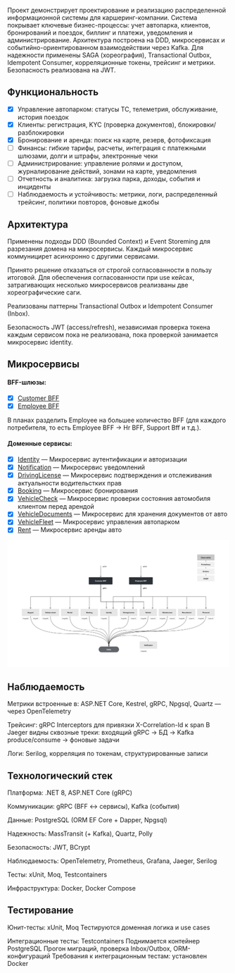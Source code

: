 Проект демонстрирует проектирование и реализацию распределенной информационной системы для каршеринг-компании. Система покрывает ключевые бизнес-процессы: учет автопарка, клиентов, бронирований и поездок, биллинг и платежи, уведомления и администрирование. Архитектура построена на DDD, микросервисах и событийно-ориентированном взаимодействии через Kafka. Для надежности применены SAGA (хореография), Transactional Outbox, Idempotent Consumer, корреляционные токены, трейсинг и метрики. Безопасность реализована на JWT.

## Функциональность

- [x] Управление автопарком: статусы ТС, телеметрия, обслуживание, история поездок
- [x] Клиенты: регистрация, KYC (проверка документов), блокировки/разблокировки
- [x] Бронирование и аренда: поиск на карте, резерв, фотофиксация
- [ ] Финансы: гибкие тарифы, расчеты, интеграция с платежными шлюзами, долги и штрафы, электронные чеки
- [ ] Администрирование: управление ролями и доступом, журналирование действий, зонами на карте, уведомления
- [ ] Отчетность и аналитика: загрузка парка, доходы, события и инциденты
- [ ] Наблюдаемость и устойчивость: метрики, логи, распределенный трейсинг, политики повторов, фоновые джобы

## Архитектура

Применены подходы DDD (Bounded Context) и Event Storeming для разрезания домена на микросервисы. Каждый микросервис коммуницирет асинхронно с другими сервисами. 

Принято решение отказаться от строгой согласованности в пользу итоговой. Для обеспечения согласованности при use кейсах, затрагивающих несколько микросервисов реализваны две хореографические саги.

Реализованы паттерны Transactional Outbox и Idempotent Consumer (Inbox).

Безопасность JWT (access/refresh), независимая проверка токена каждым сервисом пока не реализована, пока проверкой занимается микросервис identity.

## Микросервисы

#### BFF-шлюзы:
- [x] [Customer BFF](https://github.com/wheel-pet-project/customer-bff "Ссылка на репозиторий")
- [x] [Employee BFF](https://github.com/wheel-pet-project/employee-bff "Ссылка на репозиторий") 

В планах разделить Employee на большее количество BFF (для каждого потребителя, то есть Employee BFF → Hr BFF, Support Bff и т.д.).

#### Доменные сервисы:
- [x] [Identity](https://github.com/wheel-pet-project/identity "Ссылка на репозиторий") — Микросервис аутентификации и авторизации
- [x] [Notification](https://github.com/wheel-pet-project/notification "Ссылка на репозиторий") — Микросервис уведомлений
- [x] [DrivingLicense](https://github.com/wheel-pet-project/drivinglicense "Ссылка на репозиторий") — Микросервис подтверждения и отслеживания актуальности водительстких прав
- [x] [Booking](https://github.com/wheel-pet-project/booking "Ссылка на репозиторий") — Микросервис бронирования
- [x] [VehicleCheck](https://github.com/wheel-pet-project/car-check "Ссылка на репозиторий") — Микросервис проверки состояния автомобиля клиентом перед арендой
- [x] [VehicleDocuments](https://github.com/wheel-pet-project/vehicle-docs "Ссылка на репозиторий") — Микросервис для хранения документов от авто
- [x] [VehicleFleet](https://github.com/wheel-pet-project/vehicle-fleet "Ссылка на репозиторий") — Микросервис управления автопарком
- [x] [Rent](https://github.com/wheel-pet-project/rent "Ссылка на репозиторий") — Микросервис аренды авто

![](/assets/images/wheel-diagramm.png)

## Наблюдаемость

Метрики встроенные в: ASP.NET Core, Kestrel, gRPC, Npgsql, Quartz — через OpenTelemetry

Трейсинг: gRPC Interceptors для привязки X-Correlation-Id к span
В Jaeger видны сквозные треки: входящий gRPC → БД → Kafka produce/consume → фоновые задачи

Логи: Serilog, корреляция по токенам, структурированные записи

## Технологический стек

Платформа: .NET 8, ASP.NET Core (gRPC)

Коммуникации: gRPC (BFF ↔ сервисы), Kafka (события)

Данные: PostgreSQL (ORM EF Core + Dapper, Npgsql)

Надежность: MassTransit (+ Kafka), Quartz, Polly

Безопасность: JWT, BCrypt

Наблюдаемость: OpenTelemetry, Prometheus, Grafana, Jaeger, Serilog

Тесты: xUnit, Moq, Testcontainers

Инфраструктура: Docker, Docker Compose

## Тестирование

Юнит-тесты: xUnit, Moq
Тестируются доменная логика и use cases

Интеграционные тесты: Testcontainers
Поднимается контейнер PostgreSQL
Прогон миграций, проверка Inbox/Outbox, ORM-конфигураций
Требования к интеграционным тестам: установлен Docker
